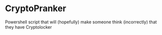 # CryptoPranker
Powershell script that will (hopefully) make someone think (incorrectly) that they have Cryptolocker
